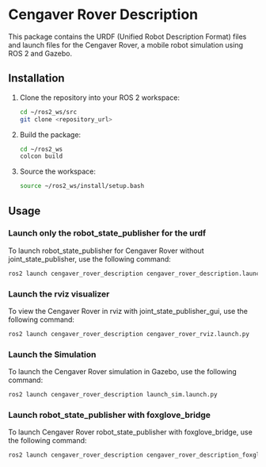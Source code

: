 # Cengaver Rover Description

This package contains the URDF (Unified Robot Description Format) files and launch files for the Cengaver Rover, a mobile robot simulation using ROS 2 and Gazebo.

## Installation

1. Clone the repository into your ROS 2 workspace:
    ```sh
    cd ~/ros2_ws/src
    git clone <repository_url>
    ```

2. Build the package:
    ```sh
    cd ~/ros2_ws
    colcon build
    ```

3. Source the workspace:
    ```sh
    source ~/ros2_ws/install/setup.bash
    ```

## Usage

### Launch only the robot_state_publisher for the urdf

To launch robot_state_publisher for Cengaver Rover without joint_state_publisher, use the following command:

```sh
ros2 launch cengaver_rover_description cengaver_rover_description.launch.py
```

### Launch the rviz visualizer

To view the Cengaver Rover in rviz with joint_state_publisher_gui, use the following command:

```sh
ros2 launch cengaver_rover_description cengaver_rover_rviz.launch.py
```
### Launch the Simulation

To launch the Cengaver Rover simulation in Gazebo, use the following command:

```sh
ros2 launch cengaver_rover_description launch_sim.launch.py
```
### Launch robot_state_publisher with foxglove_bridge
To launch Cengaver Rover robot_state_publisher with foxglove_bridge, use the following command:

```sh
ros2 launch cengaver_rover_description cengaver_rover_description_foxglove.launch.py
```

